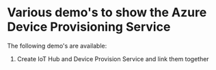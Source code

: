 # Various demo's to show the Azure Device Provisioning Service
The following demo's are available:
1) Create IoT Hub and Device Provision Service and link them together
